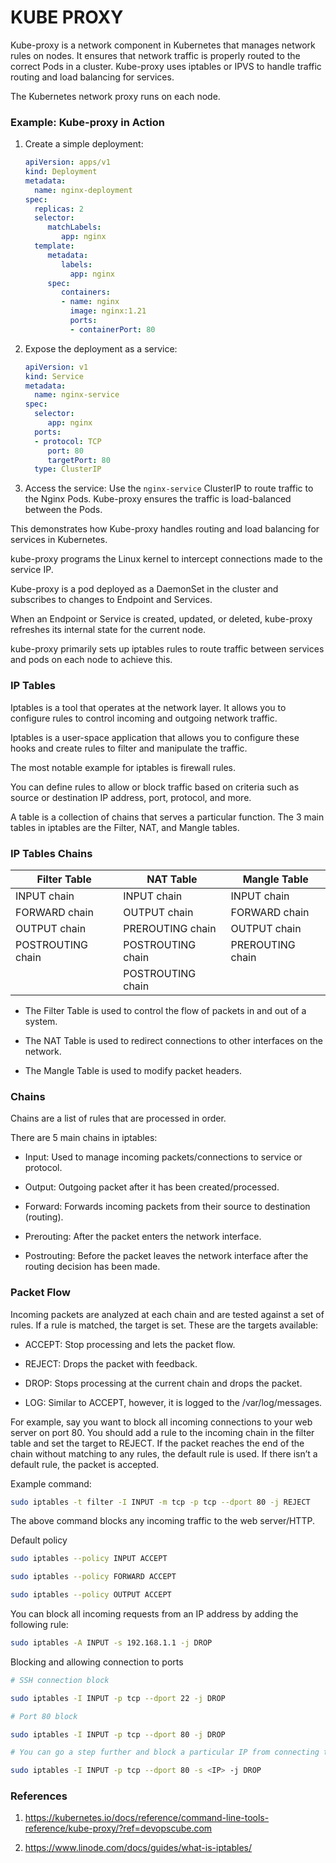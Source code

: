 # KUBE PROXY

Kube-proxy is a network component in Kubernetes that manages network rules on nodes. It ensures that network traffic is properly routed to the correct Pods in a cluster. Kube-proxy uses iptables or IPVS to handle traffic routing and load balancing for services.

The Kubernetes network proxy runs on each node.

### Example: Kube-proxy in Action

1. Create a simple deployment:
    ```yaml
    apiVersion: apps/v1
    kind: Deployment
    metadata:
      name: nginx-deployment
    spec:
      replicas: 2
      selector:
         matchLabels:
            app: nginx
      template:
         metadata:
            labels:
              app: nginx
         spec:
            containers:
            - name: nginx
              image: nginx:1.21
              ports:
              - containerPort: 80
    ```

2. Expose the deployment as a service:
    ```yaml
    apiVersion: v1
    kind: Service
    metadata:
      name: nginx-service
    spec:
      selector:
         app: nginx
      ports:
      - protocol: TCP
         port: 80
         targetPort: 80
      type: ClusterIP
    ```

3. Access the service:
    Use the `nginx-service` ClusterIP to route traffic to the Nginx Pods. Kube-proxy ensures the traffic is load-balanced between the Pods.

This demonstrates how Kube-proxy handles routing and load balancing for services in Kubernetes.

kube-proxy programs the Linux kernel to intercept connections made to the service IP.

Kube-proxy is a pod deployed as a DaemonSet in the cluster and subscribes to changes to Endpoint and Services.

When an Endpoint or Service is created, updated, or deleted, kube-proxy refreshes its internal state for the current node.

kube-proxy primarily sets up iptables rules to route traffic between services and pods on each node to achieve this.

### IP Tables

Iptables is a tool that operates at the network layer. It allows you to configure rules to control incoming and outgoing network traffic.

Iptables is a user-space application that allows you to configure these hooks and create rules to filter and manipulate the traffic.

The most notable example for iptables is firewall rules.

You can define rules to allow or block traffic based on criteria such as source or destination IP address, port, protocol, and more.

A table is a collection of chains that serves a particular function. The 3 main tables in iptables are the Filter, NAT, and Mangle tables.

### IP Tables Chains

| Filter Table       | NAT Table          | Mangle Table       |
|--------------------|--------------------|--------------------|
| INPUT chain        | INPUT chain        | INPUT chain        |
| FORWARD chain      | OUTPUT chain       | FORWARD chain      |
| OUTPUT chain       | PREROUTING chain   | OUTPUT chain       |
| POSTROUTING chain  | POSTROUTING chain  | PREROUTING chain   |
|                    | POSTROUTING chain  |                    |

- The Filter Table is used to control the flow of packets in and out of a system.

- The NAT Table is used to redirect connections to other interfaces on the network.

- The Mangle Table is used to modify packet headers.

### Chains

Chains are a list of rules that are processed in order.

There are 5 main chains in iptables:

- Input: Used to manage incoming packets/connections to service or protocol.

- Output: Outgoing packet after it has been created/processed.

- Forward: Forwards incoming packets from their source to destination (routing).

- Prerouting: After the packet enters the network interface.

- Postrouting: Before the packet leaves the network interface after the routing decision has been made.

### Packet Flow

Incoming packets are analyzed at each chain and are tested against a set of rules. If a rule is matched, the target is set. These are the targets available:

- ACCEPT: Stop processing and lets the packet flow.

- REJECT: Drops the packet with feedback.

- DROP: Stops processing at the current chain and drops the packet.

- LOG: Similar to ACCEPT, however, it is logged to the /var/log/messages.

For example, say you want to block all incoming connections to your web server on port 80. You should add a rule to the incoming chain in the filter table and set the target to REJECT. If the packet reaches the end of the chain without matching to any rules, the default rule is used. If there isn’t a default rule, the packet is accepted.

Example command:

```bash
sudo iptables -t filter -I INPUT -m tcp -p tcp --dport 80 -j REJECT
```

The above command blocks any incoming traffic to the web server/HTTP.

Default policy

```bash
sudo iptables --policy INPUT ACCEPT

sudo iptables --policy FORWARD ACCEPT

sudo iptables --policy OUTPUT ACCEPT
```

You can block all incoming requests from an IP address by adding the following rule:

```bash
sudo iptables -A INPUT -s 192.168.1.1 -j DROP
```

Blocking and allowing connection to ports

```bash
# SSH connection block

sudo iptables -I INPUT -p tcp --dport 22 -j DROP

# Port 80 block

sudo iptables -I INPUT -p tcp --dport 80 -j DROP

# You can go a step further and block a particular IP from connecting to a particular service. For example, you can block an IP from accessing our web server by adding the following rule:

sudo iptables -I INPUT -p tcp --dport 80 -s <IP> -j DROP
```

### References

1. https://kubernetes.io/docs/reference/command-line-tools-reference/kube-proxy/?ref=devopscube.com

2. https://www.linode.com/docs/guides/what-is-iptables/
